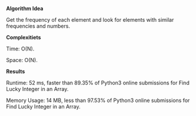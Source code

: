**Algorithm Idea**

Get the frequency of each element and look for 
elements with similar frequencies and numbers.

**Complexitiets**

Time: O(N).

Space: O(N).

**Results**

Runtime: 52 ms, faster than 89.35% of Python3 online submissions for Find Lucky Integer in an Array.

Memory Usage: 14 MB, less than 97.53% of Python3 online submissions for Find Lucky Integer in an Array.
